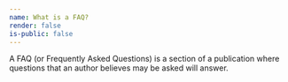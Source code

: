 ```yaml
---
name: What is a FAQ?
render: false
is-public: false
---
```


A FAQ (or Frequently Asked Questions) is a section of a publication where questions that an author believes may be asked will answer.
